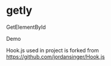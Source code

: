 getly
=====

GetElementById

Demo

Hook.js used in project is forked from 
https://github.com/jordansinger/Hook.js
